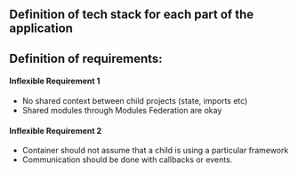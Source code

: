 ## Definition of tech stack for each part of the application

## Definition of requirements:

#### Inflexible Requirement 1
- No shared context between child projects (state, imports etc)
- Shared modules through Modules Federation are okay

#### Inflexible Requirement 2
- Container should not assume that a child is using a particular framework
- Communication should be done with callbacks or events.
